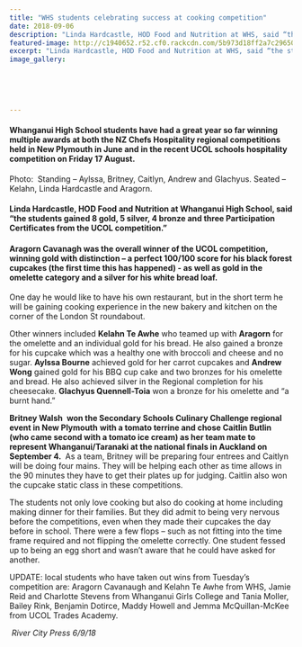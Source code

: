 ```yaml
---
title: "WHS students celebrating success at cooking competition"
date: 2018-09-06
description: "Linda Hardcastle, HOD Food and Nutrition at WHS, said “the students gained 8 gold, 5 silver, 4 bronze and three...”"
featured-image: http://c1940652.r52.cf0.rackcdn.com/5b973d18ff2a7c2965000255/Cooking-RCP-280-6-sept-2018.jpg
excerpt: "Linda Hardcastle, HOD Food and Nutrition at WHS, said “the students gained 8 gold, 5 silver, 4 bronze and three Participation Certificates from the UCOL competition.”"
image_gallery:
    
    
    
    
    
---
```


<h4 class="BasicParagraph">Whanganui High School students have had a great year so far winning multiple awards at both the NZ Chefs Hospitality regional competitions held in New Plymouth in June and in the recent UCOL schools hospitality competition on Friday 17 August.</h4>
<p class="BasicParagraph">Photo:&nbsp; Standing &ndash; Aylssa, Britney, Caitlyn, Andrew and Glachyus.&nbsp;Seated &ndash; Kelahn, Linda Hardcastle and Aragorn.</p>
<h4 class="BasicParagraph">Linda Hardcastle, HOD Food and Nutrition at Whanganui High School, said &ldquo;the students gained 8 gold, 5 silver, 4 bronze and three Participation Certificates from the UCOL competition.&rdquo;</h4>
<h4 class="BasicParagraph">Aragorn Cavanagh was the overall winner of the UCOL competition, winning gold with distinction &ndash; a perfect 100/100 score for his black forest cupcakes (the first time this has happened) - as well as gold in the omelette category and a silver for his white bread loaf.</h4>
<p class="BasicParagraph">One day he would like to have his own restaurant, but in the short term he will be gaining cooking experience in the new bakery and kitchen on the corner of the London St roundabout.</p>
<p class="BasicParagraph">Other winners included <strong>Kelahn Te Awhe</strong> who teamed up with <strong>Aragorn</strong> for the omelette and an individual gold for his bread. He also gained a bronze for his cupcake which was a healthy one with broccoli and cheese and no sugar. <strong>Aylssa Bourne</strong> achieved gold for her carrot cupcakes and <strong>Andrew Wong</strong> gained gold for his BBQ cup cake and two bronzes for his omelette and bread. He also achieved silver in the Regional completion for his cheesecake. <strong>Glachyus Quennell-Toia</strong> won a bronze for his omelette and &ldquo;a burnt hand.&rdquo;</p>
<p class="BasicParagraph"><strong>Britney Walsh&nbsp;</strong> <strong>won the Secondary Schools Culinary Challenge regional event in New Plymouth</strong> <strong>with a tomato terrine and chose Caitlin Butlin</strong> <strong>(who came second with a tomato ice cream) as her team mate to represent Whanganui/Taranaki at the national finals in Auckland on September 4.&nbsp;</strong> As a team, Britney will be preparing four entrees and Caitlyn will be doing four mains. They will be helping each other as time allows in the 90 minutes they have to get their plates up for judging. Caitlin also won the cupcake static class in these competitions.</p>
<p class="BasicParagraph">The students not only love cooking but also do cooking at home including making dinner for their families. But they did admit to being very nervous before the competitions, even when they made their cupcakes the day before in school. There were a few flops &ndash; such as not fitting into the time frame required and not flipping the omelette correctly. One student fessed up to being an egg short and wasn&rsquo;t aware that he could have asked for another.</p>
<p>UPDATE: local students who have taken out wins from Tuesday&rsquo;s competition are: Aragorn Cavanaugh and Kelahn Te Awhe from WHS, Jamie Reid and Charlotte Stevens from Whanganui Girls College and Tania Moller, Bailey Rink, Benjamin Dotirce, Maddy Howell and Jemma McQuillan-McKee from UCOL Trades Academy.</p>
<p><em>&nbsp;River City Press 6/9/18</em></p>

